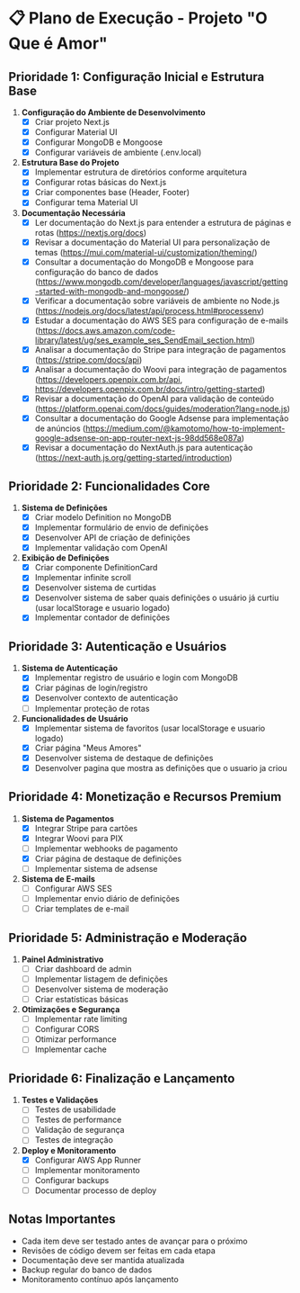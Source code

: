 # 📋 Plano de Execução - Projeto "O Que é Amor"

## Prioridade 1: Configuração Inicial e Estrutura Base
1. **Configuração do Ambiente de Desenvolvimento**
   - [X] Criar projeto Next.js
   - [X] Configurar Material UI
   - [X] Configurar MongoDB e Mongoose
   - [X] Configurar variáveis de ambiente (.env.local)

2. **Estrutura Base do Projeto**
   - [X] Implementar estrutura de diretórios conforme arquitetura
   - [X] Configurar rotas básicas do Next.js
   - [X] Criar componentes base (Header, Footer)
   - [X] Configurar tema Material UI

3. **Documentação Necessária**
   - [X] Ler documentação do Next.js para entender a estrutura de páginas e rotas (https://nextjs.org/docs)
   - [X] Revisar a documentação do Material UI para personalização de temas (https://mui.com/material-ui/customization/theming/)
   - [X] Consultar a documentação do MongoDB e Mongoose para configuração do banco de dados (https://www.mongodb.com/developer/languages/javascript/getting-started-with-mongodb-and-mongoose/)
   - [X] Verificar a documentação sobre variáveis de ambiente no Node.js (https://nodejs.org/docs/latest/api/process.html#processenv)
   - [X] Estudar a documentação do AWS SES para configuração de e-mails (https://docs.aws.amazon.com/code-library/latest/ug/ses_example_ses_SendEmail_section.html)
   - [X] Analisar a documentação do Stripe para integração de pagamentos (https://stripe.com/docs/api)
   - [X] Analisar a documentação do Woovi para integração de pagamentos (https://developers.openpix.com.br/api, https://developers.openpix.com.br/docs/intro/getting-started)
   - [X] Revisar a documentação do OpenAI para validação de conteúdo (https://platform.openai.com/docs/guides/moderation?lang=node.js)
   - [X] Consultar a documentação do Google Adsense para implementação de anúncios (https://medium.com/@kamotomo/how-to-implement-google-adsense-on-app-router-next-js-98dd568e087a)
   - [X] Revisar a documentação do NextAuth.js para autenticação (https://next-auth.js.org/getting-started/introduction)

## Prioridade 2: Funcionalidades Core
1. **Sistema de Definições**
   - [X] Criar modelo Definition no MongoDB
   - [X] Implementar formulário de envio de definições
   - [X] Desenvolver API de criação de definições
   - [X] Implementar validação com OpenAI

2. **Exibição de Definições**
   - [X] Criar componente DefinitionCard
   - [X] Implementar infinite scroll
   - [X] Desenvolver sistema de curtidas
   - [X] Desenvolver sistema de saber quais definições o usuário já curtiu (usar localStorage e usuario logado)
   - [X] Implementar contador de definições

## Prioridade 3: Autenticação e Usuários
1. **Sistema de Autenticação**
   - [X] Implementar registro de usuário e login com MongoDB
   - [X] Criar páginas de login/registro
   - [X] Desenvolver contexto de autenticação
   - [ ] Implementar proteção de rotas

2. **Funcionalidades de Usuário**
   - [X] Implementar sistema de favoritos (usar localStorage e usuario logado)
   - [X] Criar página "Meus Amores"
   - [X] Desenvolver sistema de destaque de definições
   - [X] Desenvolver pagina que mostra as definições que o usuario ja criou

## Prioridade 4: Monetização e Recursos Premium
1. **Sistema de Pagamentos**
   - [X] Integrar Stripe para cartões
   - [X] Integrar Woovi para PIX
   - [ ] Implementar webhooks de pagamento
   - [X] Criar página de destaque de definições
   - [ ] Implementar sistema de adsense

2. **Sistema de E-mails**
   - [ ] Configurar AWS SES
   - [ ] Implementar envio diário de definições
   - [ ] Criar templates de e-mail

## Prioridade 5: Administração e Moderação
1. **Painel Administrativo**
   - [ ] Criar dashboard de admin
   - [ ] Implementar listagem de definições
   - [ ] Desenvolver sistema de moderação
   - [ ] Criar estatísticas básicas

2. **Otimizações e Segurança**
   - [ ] Implementar rate limiting
   - [ ] Configurar CORS
   - [ ] Otimizar performance
   - [ ] Implementar cache

## Prioridade 6: Finalização e Lançamento
1. **Testes e Validações**
   - [ ] Testes de usabilidade
   - [ ] Testes de performance
   - [ ] Validação de segurança
   - [ ] Testes de integração

2. **Deploy e Monitoramento**
   - [X] Configurar AWS App Runner
   - [ ] Implementar monitoramento
   - [ ] Configurar backups
   - [ ] Documentar processo de deploy

## Notas Importantes
- Cada item deve ser testado antes de avançar para o próximo
- Revisões de código devem ser feitas em cada etapa
- Documentação deve ser mantida atualizada
- Backup regular do banco de dados
- Monitoramento contínuo após lançamento
